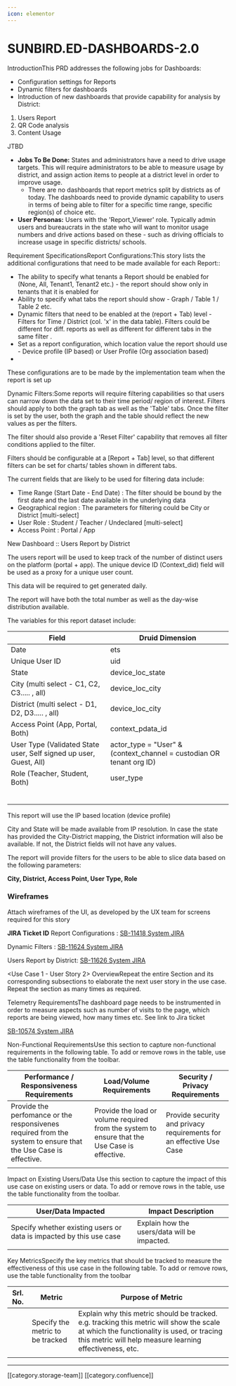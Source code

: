 ```yaml
---
icon: elementor
---
```


# SUNBIRD.ED-DASHBOARDS-2.0

IntroductionThis PRD addresses the following jobs for Dashboards:

* Configuration settings for Reports
* Dynamic filters for dashboards
* Introduction of new dashboards that provide capability for analysis by District:

1. Users Report
2. QR Code analysis
3. Content Usage&#x20;

JTBD

* **Jobs To Be Done:** States and administrators have a need to drive usage targets. This will require administrators to be able to measure usage by district, and assign action items to people at a district level in order to improve usage.
  * There are no dashboards that report metrics split by districts as of today. The dashboards need to provide dynamic capability to users in terms of being able to filter for a specific time range, specific region(s) of choice etc.
* **User Personas:** Users with the 'Report\_Viewer' role. Typically admin users and bureaucrats in the state who will want to monitor usage numbers and drive actions based on these - such as driving officials to increase usage in specific districts/ schools.&#x20;

Requirement SpecificationsReport Configurations:This story lists the additional configurations that need to be made available for each Report::

* The ability to specify what tenants a Report should be enabled for (None, All, Tenant1, Tenant2 etc.) - the report should show only in tenants that it is enabled for
* Ability to specify what tabs the report should show - Graph / Table 1 / Table 2 etc.
* Dynamic filters that need to be enabled at the (report + Tab) level - Filters for Time / District (col. 'x' in the data table). Filters could be different for diff. reports as well as different for different tabs in the same filter . &#x20;
* Set as a report configuration, which location value the report should use - Device profile (IP based) or User Profile (Org association based)
* &#x20;

These configurations are to be made by the implementation team when the report is set up

Dynamic Filters:Some reports will require filtering capabilities so that users can narrow down the data set to their time period/ region of interest. Filters should apply to both the graph tab as well as the 'Table' tabs. Once the filter is set by the user, both the graph and the table should reflect the new values as per the filters.

The filter should also provide a 'Reset Filter' capability that removes all filter conditions applied to the filter.&#x20;

Filters should be configurable at a \[Report + Tab] level, so that different filters can be set for charts/ tables shown in different tabs.

The current fields that are likely to be used for filtering data include:

* Time Range (Start Date - End Date) : The filter should be bound by the first date and the last date available in the underlying data
* Geographical region : The parameters for filtering could be City or District \[multi-select]
* User Role : Student / Teacher / Undeclared \[multi-select]
* Access Point : Portal / App

New Dashboard :: Users Report by District

The users report will be used to keep track of the number of distinct users on the platform (portal + app). The unique device ID (Context\_did) field will be used as a proxy for a unique user count.&#x20;

This data will be required to get generated daily.

The report will have both the total number as well as the day-wise distribution available.&#x20;

The variables for this report dataset include:

| Field                                                             | Druid Dimension                                                        |
| ----------------------------------------------------------------- | ---------------------------------------------------------------------- |
| Date                                                              | ets                                                                    |
| Unique User ID                                                    | uid                                                                    |
| State                                                             | device\_loc\_state                                                     |
| City (multi select - C1, C2, C3..... , all)                       | device\_loc\_city                                                      |
| District (multi select - D1, D2, D3..... , all)                   | device\_loc\_city                                                      |
| Access Point (App, Portal, Both)                                  | context\_pdata\_id                                                     |
| User Type (Validated State user, Self signed up user, Guest, All) | actor\_type = "User" & (context\_channel = custodian OR tenant org ID) |
| Role (Teacher, Student, Both)                                     | user\_type                                                             |
|                                                                   |                                                                        |
|                                                                   |                                                                        |
|                                                                   |                                                                        |
|                                                                   |                                                                        |
|                                                                   |                                                                        |
|                                                                   |                                                                        |

This report will use the IP based location (device profile)

City and State will be made available from IP resolution. In case the state has provided the City-District mapping, the District information will also be available. If not, the District fields will not have any values.

The report will provide filters for the users to be able to slice data based on the following parameters:

**City, District, Access Point, User Type, Role**

### Wireframes

Attach wireframes of the UI, as developed by the UX team for screens required for this story  &#x20;

**JIRA Ticket ID** Report Configurations : [SB-11418 System JIRA](https://browse/SB-11418)

Dynamic Filters : [SB-11624 System JIRA](https://browse/SB-11624)

Users Report by District: [SB-11626 System JIRA](https://browse/SB-11626)

\<Use Case 1 - User Story 2> OverviewRepeat the entire Section and its corresponding subsections to elaborate the next user story in the use case. Repeat the section as many times as required.&#x20;

Telemetry RequirementsThe dashboard page needs to be instrumented in order to measure aspects such as number of visits to the page, which reports are being viewed, how many times etc. See link to Jira ticket

[SB-10574 System JIRA](https://browse/SB-10574)

Non-Functional RequirementsUse this section to capture non-functional requirements in the following table. To add or remove rows in the table, use the table functionality from the toolbar.  &#x20;

| Performance / Responsiveness Requirements                                                                      | Load/Volume Requirements                                                                      | Security / Privacy Requirements                                     |
| -------------------------------------------------------------------------------------------------------------- | --------------------------------------------------------------------------------------------- | ------------------------------------------------------------------- |
| Provide the perfomance or the responsivenes required from the system to ensure that the Use Case is effective. | Provide the load or volume required from the system to ensure that the Use Case is effective. | Provide security and privacy requirements for an effective Use Case |
|                                                                                                                |                                                                                               |                                                                     |

Impact on Existing Users/Data Use this section to capture the impact of this use case on existing users or data. To add or remove rows in the table, use the table functionality from the toolbar.  &#x20;

| User/Data Impacted                                                  | Impact Description                           |
| ------------------------------------------------------------------- | -------------------------------------------- |
| Specify whether existing users or data is impacted by this use case | Explain how the users/data will be impacted. |
|                                                                     |                                              |

Key MetricsSpecify the key metrics that should be tracked to measure the effectiveness of this use case in the following table. To add or remove rows, use the table functionality from the toolbar

| Srl. No. | Metric                           | Purpose of Metric                                                                                                                                                                                  |
| -------- | -------------------------------- | -------------------------------------------------------------------------------------------------------------------------------------------------------------------------------------------------- |
|          | Specify the metric to be tracked | Explain why this metric should be tracked. e.g. tracking this metric will show the scale at which the functionality is used, or tracing this metric will help measure learning effectiveness, etc. |
|          |                                  |                                                                                                                                                                                                    |

***

\[\[category.storage-team]] \[\[category.confluence]]
